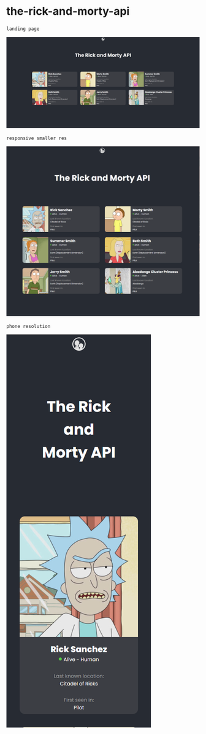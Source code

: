 # the-rick-and-morty-api

`landing page`



![test](https://github.com/dmnovb/images/blob/main/mainres.png)

`responsive smaller res`

![test](https://github.com/dmnovb/images/blob/main/smallerres.png)


`phone resolution`

![test](https://github.com/dmnovb/images/blob/main/phoneres.png)

